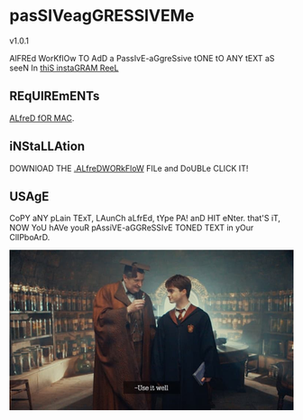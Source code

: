 # pasSIVeagGRESSIVEMe
v1.0.1

AlFREd WorKflOw TO AdD a PassIvE-aGgreSsive tONE tO ANY tEXT aS seeN In [thiS instaGRAM ReeL](https://www.instagram.com/reel/CjBBjejAg1r/?=YmMyMTA2M2Y=)

## REqUIREmENTs

[ALfreD fOR MAC](https://www.alfredapp.com/).

## iNStaLLAtion

DOWNlOAD THE [.ALfreDWORkFloW]() FILe and DoUBLe CLICK IT!

## USAgE

CoPY aNY pLain TExT, LAunCh aLfrEd, tYpe PA! anD HIT eNter. that'S iT, NOW YoU hAVe youR pAssiVE-aGGReSSIvE TONED TEXT in yOur ClIPboArD.

![uSE it WelL!](./assets/img/use-it-well.jpg)